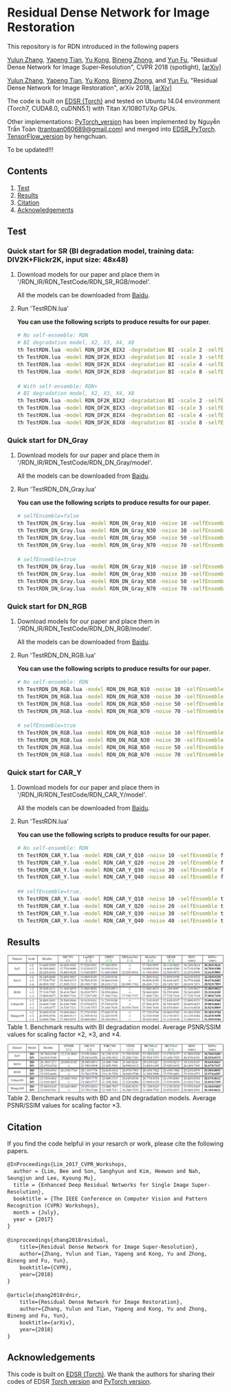 # Residual Dense Network for Image Restoration
This repository is for RDN introduced in the following papers

[Yulun Zhang](http://yulunzhang.com/), [Yapeng Tian](http://yapengtian.org/), [Yu Kong](http://www1.ece.neu.edu/~yukong/), [Bineng Zhong](https://scholar.google.de/citations?user=hvRBydsAAAAJ&hl=en), and [Yun Fu](http://www1.ece.neu.edu/~yunfu/), "Residual Dense Network for Image Super-Resolution", CVPR 2018 (spotlight), [[arXiv]](https://arxiv.org/abs/1802.08797) 

[Yulun Zhang](http://yulunzhang.com/), [Yapeng Tian](http://yapengtian.org/), [Yu Kong](http://www1.ece.neu.edu/~yukong/), [Bineng Zhong](https://scholar.google.de/citations?user=hvRBydsAAAAJ&hl=en), and [Yun Fu](http://www1.ece.neu.edu/~yunfu/), "Residual Dense Network for Image Restoration", arXiv 2018, [[arXiv]](https://arxiv.org/abs/1812.10477) 


The code is built on [EDSR (Torch)](https://github.com/LimBee/NTIRE2017) and tested on Ubuntu 14.04 environment (Torch7, CUDA8.0, cuDNN5.1) with Titan X/1080Ti/Xp GPUs.

Other implementations: [PyTorch_version](https://github.com/thstkdgus35/EDSR-PyTorch) has been implemented by Nguyễn Trần Toàn (trantoan060689@gmail.com) and merged into [EDSR_PyTorch](https://github.com/thstkdgus35/EDSR-PyTorch). [TensorFlow_version](https://github.com/hengchuan/RDN-TensorFlow) by hengchuan.

To be updated!!!

## Contents
1. [Test](#test)
2. [Results](#results)
3. [Citation](#citation)
4. [Acknowledgements](#acknowledgements)

## Test
### Quick start for SR (BI degradation model, training data: DIV2K+Flickr2K, input size: 48x48)
1. Download models for our paper and place them in '/RDN_IR/RDN_TestCode/RDN_SR_RGB/model'.

    All the models can be downloaded from [Baidu](https://pan.baidu.com/s/1Qj0QAMFBT9VTSzRqQyjrKQ).

2. Run 'TestRDN.lua'

    **You can use the following scripts to produce results for our paper.**

    ```bash
    # No self-ensemble: RDN
    # BI degradation model, X2, X3, X4, X8
    th TestRDN.lua -model RDN_DF2K_BIX2 -degradation BI -scale 2 -selfEnsemble false -dataset Set5
    th TestRDN.lua -model RDN_DF2K_BIX3 -degradation BI -scale 3 -selfEnsemble false -dataset Set5
    th TestRDN.lua -model RDN_DF2K_BIX4 -degradation BI -scale 4 -selfEnsemble false -dataset Set5
    th TestRDN.lua -model RDN_DF2K_BIX8 -degradation BI -scale 8 -selfEnsemble false -dataset Set5

    # With self-ensemble: RDN+
    # BI degradation model, X2, X3, X4, X8
    th TestRDN.lua -model RDN_DF2K_BIX2 -degradation BI -scale 2 -selfEnsemble true -dataset Set5
    th TestRDN.lua -model RDN_DF2K_BIX3 -degradation BI -scale 3 -selfEnsemble true -dataset Set5
    th TestRDN.lua -model RDN_DF2K_BIX4 -degradation BI -scale 4 -selfEnsemble true -dataset Set5
    th TestRDN.lua -model RDN_DF2K_BIX8 -degradation BI -scale 8 -selfEnsemble true -dataset Set5
    ```
### Quick start for DN_Gray
1. Download models for our paper and place them in '/RDN_IR/RDN_TestCode/RDN_DN_Gray/model'.

    All the models can be downloaded from [Baidu](https://pan.baidu.com/s/13sbwGX8QauNCPpp0oUWUmQ).

2. Run 'TestRDN_DN_Gray.lua'

    **You can use the following scripts to produce results for our paper.**

    ```bash
    # selfEnsemble=false
    th TestRDN_DN_Gray.lua -model RDN_DN_Gray_N10 -noise 10 -selfEnsemble false -dataset Kodak24 
    th TestRDN_DN_Gray.lua -model RDN_DN_Gray_N30 -noise 30 -selfEnsemble false -dataset Kodak24 
    th TestRDN_DN_Gray.lua -model RDN_DN_Gray_N50 -noise 50 -selfEnsemble false -dataset Kodak24 
    th TestRDN_DN_Gray.lua -model RDN_DN_Gray_N70 -noise 70 -selfEnsemble false -dataset Kodak24 

    # selfEnsemble=true
    th TestRDN_DN_Gray.lua -model RDN_DN_Gray_N10 -noise 10 -selfEnsemble true -dataset Kodak24 
    th TestRDN_DN_Gray.lua -model RDN_DN_Gray_N30 -noise 30 -selfEnsemble true -dataset Kodak24 
    th TestRDN_DN_Gray.lua -model RDN_DN_Gray_N50 -noise 50 -selfEnsemble true -dataset Kodak24 
    th TestRDN_DN_Gray.lua -model RDN_DN_Gray_N70 -noise 70 -selfEnsemble true -dataset Kodak24 
    ```
### Quick start for DN_RGB
1. Download models for our paper and place them in '/RDN_IR/RDN_TestCode/RDN_DN_RGB/model'.

    All the models can be downloaded from [Baidu](https://pan.baidu.com/s/1rQ9Mofa1C8Ls73H96oYHFQ).

2. Run 'TestRDN_DN_RGB.lua'

    **You can use the following scripts to produce results for our paper.**

    ```bash
    # No self-ensemble: RDN
    th TestRDN_DN_RGB.lua -model RDN_DN_RGB_N10 -noise 10 -selfEnsemble false -dataset Kodak24 
    th TestRDN_DN_RGB.lua -model RDN_DN_RGB_N30 -noise 30 -selfEnsemble false -dataset Kodak24 
    th TestRDN_DN_RGB.lua -model RDN_DN_RGB_N50 -noise 50 -selfEnsemble false -dataset Kodak24 
    th TestRDN_DN_RGB.lua -model RDN_DN_RGB_N70 -noise 70 -selfEnsemble false -dataset Kodak24 

    # selfEnsemble=true
    th TestRDN_DN_RGB.lua -model RDN_DN_RGB_N10 -noise 10 -selfEnsemble true -dataset Kodak24 
    th TestRDN_DN_RGB.lua -model RDN_DN_RGB_N30 -noise 30 -selfEnsemble true -dataset Kodak24 
    th TestRDN_DN_RGB.lua -model RDN_DN_RGB_N50 -noise 50 -selfEnsemble true -dataset Kodak24 
    th TestRDN_DN_RGB.lua -model RDN_DN_RGB_N70 -noise 70 -selfEnsemble true -dataset Kodak24 
    ```
### Quick start for CAR_Y
1. Download models for our paper and place them in '/RDN_IR/RDN_TestCode/RDN_CAR_Y/model'.

    All the models can be downloaded from [Baidu](https://pan.baidu.com/s/1taQIng9vPdNJ4ax3qLrE4Q).

2. Run 'TestRDN.lua'

    **You can use the following scripts to produce results for our paper.**

    ```bash
    # No self-ensemble: RDN
    th TestRDN_CAR_Y.lua -model RDN_CAR_Y_Q10 -noise 10 -selfEnsemble false -dataset Classic5
    th TestRDN_CAR_Y.lua -model RDN_CAR_Y_Q20 -noise 20 -selfEnsemble false -dataset Classic5
    th TestRDN_CAR_Y.lua -model RDN_CAR_Y_Q30 -noise 30 -selfEnsemble false -dataset Classic5
    th TestRDN_CAR_Y.lua -model RDN_CAR_Y_Q40 -noise 40 -selfEnsemble false -dataset Classic5

    ## selfEnsemble=true,
    th TestRDN_CAR_Y.lua -model RDN_CAR_Y_Q10 -noise 10 -selfEnsemble true -dataset Classic5
    th TestRDN_CAR_Y.lua -model RDN_CAR_Y_Q20 -noise 20 -selfEnsemble true -dataset Classic5
    th TestRDN_CAR_Y.lua -model RDN_CAR_Y_Q30 -noise 30 -selfEnsemble true -dataset Classic5
    th TestRDN_CAR_Y.lua -model RDN_CAR_Y_Q40 -noise 40 -selfEnsemble true -dataset Classic5
    ```

## Results
![PSNR_SSIM_BI](/Figs/PSNR_SSIM_BI.png)
Table 1. Benchmark results with BI degradation model. Average PSNR/SSIM values for scaling factor ×2, ×3, and ×4.

![PSNR_SSIM_BD_DN](/Figs/PSNR_SSIM_BD_DN.png)
Table 2. Benchmark results with BD and DN degradation models. Average PSNR/SSIM values for scaling factor ×3.

## Citation
If you find the code helpful in your resarch or work, please cite the following papers.
```
@InProceedings{Lim_2017_CVPR_Workshops,
  author = {Lim, Bee and Son, Sanghyun and Kim, Heewon and Nah, Seungjun and Lee, Kyoung Mu},
  title = {Enhanced Deep Residual Networks for Single Image Super-Resolution},
  booktitle = {The IEEE Conference on Computer Vision and Pattern Recognition (CVPR) Workshops},
  month = {July},
  year = {2017}
}

@inproceedings{zhang2018residual,
    title={Residual Dense Network for Image Super-Resolution},
    author={Zhang, Yulun and Tian, Yapeng and Kong, Yu and Zhong, Bineng and Fu, Yun},
    booktitle={CVPR},
    year={2018}
}

@article{zhang2018rdnir,
    title={Residual Dense Network for Image Restoration},
    author={Zhang, Yulun and Tian, Yapeng and Kong, Yu and Zhong, Bineng and Fu, Yun},
    booktitle={arXiv},
    year={2018}
}

```
## Acknowledgements
This code is built on [EDSR (Torch)](https://github.com/LimBee/NTIRE2017). We thank the authors for sharing their codes of EDSR [Torch version](https://github.com/LimBee/NTIRE2017) and [PyTorch version](https://github.com/thstkdgus35/EDSR-PyTorch).

